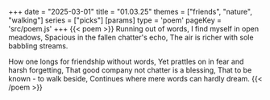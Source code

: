 +++
date = "2025-03-01"
title = "01.03.25"
themes = ["friends", "nature", "walking"]
series = ["picks"]
[params]
  type = 'poem'
  pageKey = 'src/poem.js'
+++
{{< poem >}}
Running out of words,
I find myself in open meadows,
Spacious in the fallen chatter's echo,
The air is richer with sole babbling streams.

How one longs for friendship without words,
Yet prattles on in fear and harsh forgetting,
That good company not chatter is a blessing,
That to be known - to walk beside,
Continues where mere words can hardly dream.
{{< /poem >}}